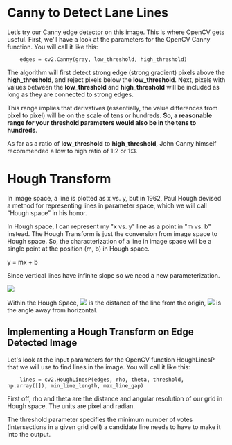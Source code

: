 # Canny to Detect Lane Lines

Let’s try our Canny edge detector on this image. This is where OpenCV gets useful. First, we'll have a look at the parameters for the OpenCV Canny function. You will call it like this:

		edges = cv2.Canny(gray, low_threshold, high_threshold)

The algorithm will first detect strong edge (strong gradient) pixels above the **high_threshold**, and reject pixels below the **low_threshold**. Next, pixels with values between the **low_threshold** and **high_threshold** will be included as long as they are connected to strong edges. 

This range implies that derivatives (essentially, the value differences from pixel to pixel) will be on the scale of tens or hundreds. **So, a reasonable range for your threshold parameters would also be in the tens to hundreds**.

As far as a ratio of **low_threshold** to **high_threshold**, John Canny himself recommended a low to high ratio of 1:2 or 1:3.

# Hough Transform

In image space, a line is plotted as x vs. y, but in 1962, Paul Hough devised a method for representing lines in parameter space, which we will call “Hough space” in his honor.

In Hough space, I can represent my "x vs. y" line as a point in "m vs. b" instead. The Hough Transform is just the conversion from image space to Hough space. So, the characterization of a line in image space will be a single point at the position (m, b) in Hough space.

y = mx + b

Since vertical lines have infinite slope so we need a new parameterization.

<img src="http://chart.googleapis.com/chart?cht=tx&chl=xcos\theta_0+ysin\theta_0=\rho_0">

Within the Hough Space, <img src="http://chart.googleapis.com/chart?cht=tx&chl=\rho"> is the distance of the line from the origin, <img src="http://chart.googleapis.com/chart?cht=tx&chl=xcos\theta_0+ysin\theta_0=\theta"> is the angle away from horizontal.

## Implementing a Hough Transform on Edge Detected Image

Let's look at the input parameters for the OpenCV function HoughLinesP that we will use to find lines in the image. You will call it like this:

		lines = cv2.HoughLinesP(edges, rho, theta, threshold, np.array([]), min_line_length, max_line_gap)

First off, rho and theta are the distance and angular resolution of our grid in Hough space. The units are pixel and radian. 

The threshold parameter specifies the minimum number of votes (intersections in a given grid cell) a candidate line needs to have to make it into the output. 
